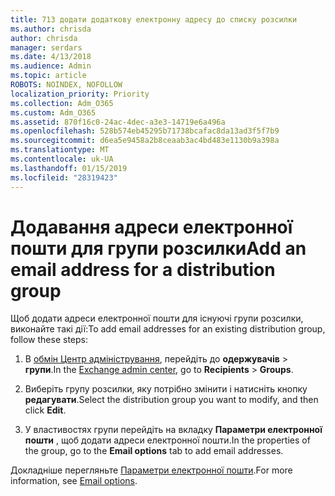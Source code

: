 ```yaml
---
title: 713 додати додаткову електронну адресу до списку розсилки
ms.author: chrisda
author: chrisda
manager: serdars
ms.date: 4/13/2018
ms.audience: Admin
ms.topic: article
ROBOTS: NOINDEX, NOFOLLOW
localization_priority: Priority
ms.collection: Adm_O365
ms.custom: Adm_O365
ms.assetid: 870f16c0-24ac-4dec-a3e3-14719e6a496a
ms.openlocfilehash: 528b574eb45295b71738bcafac8da13ad3f5f7b9
ms.sourcegitcommit: d6ea5e9458a2b8ceaab3ac4bd483e1130b9a398a
ms.translationtype: MT
ms.contentlocale: uk-UA
ms.lasthandoff: 01/15/2019
ms.locfileid: "28319423"
---
```

# <a name="add-an-email-address-for-a-distribution-group"></a><span data-ttu-id="09016-102">Додавання адреси електронної пошти для групи розсилки</span><span class="sxs-lookup"><span data-stu-id="09016-102">Add an email address for a distribution group</span></span>

<span data-ttu-id="09016-103">Щоб додати адреси електронної пошти для існуючі групи розсилки, виконайте такі дії:</span><span class="sxs-lookup"><span data-stu-id="09016-103">To add email addresses for an existing distribution group, follow these steps:</span></span>
  
1. <span data-ttu-id="09016-104">В [обмін Центр адміністрування](https://outlook.office365.com/ecp/), перейдіть до **одержувачів** \> **групи**.</span><span class="sxs-lookup"><span data-stu-id="09016-104">In the [Exchange admin center](https://outlook.office365.com/ecp/), go to **Recipients** \> **Groups**.</span></span>
    
2. <span data-ttu-id="09016-105">Виберіть групу розсилки, яку потрібно змінити і натисніть кнопку **редагувати**.</span><span class="sxs-lookup"><span data-stu-id="09016-105">Select the distribution group you want to modify, and then click **Edit**.</span></span>
    
3. <span data-ttu-id="09016-106">У властивостях групи перейдіть на вкладку **Параметри електронної пошти** , щоб додати адреси електронної пошти.</span><span class="sxs-lookup"><span data-stu-id="09016-106">In the properties of the group, go to the **Email options** tab to add email addresses.</span></span> 
    
<span data-ttu-id="09016-107">Докладніше перегляньте [Параметри електронної пошти](https://technet.microsoft.com/library/bb124513.aspx#emailoptions).</span><span class="sxs-lookup"><span data-stu-id="09016-107">For more information, see [Email options](https://technet.microsoft.com/library/bb124513.aspx#emailoptions).</span></span>
  


